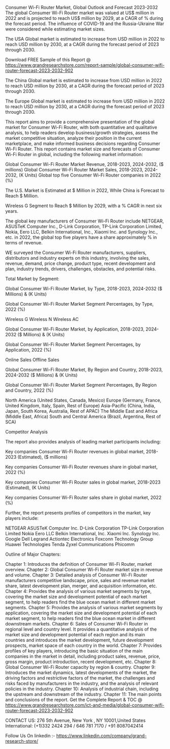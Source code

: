 Consumer Wi-Fi Router Market, Global Outlook and Forecast 2023-2032
The global Consumer Wi-Fi Router market was valued at US$ million in 2022 and is projected to reach US$ million by 2029, at a CAGR of % during the forecast period. The influence of COVID-19 and the Russia-Ukraine War were considered while estimating market sizes.

The USA Global market is estimated to increase from USD million in 2022 to reach USD million by 2030, at a CAGR during the forecast period of 2023 through 2030.

Download FREE Sample of this Report @ https://www.grandresearchstore.com/report-sample/global-consumer-wifi-router-forecast-2023-2032-902

The China Global market is estimated to increase from USD million in 2022 to reach USD million by 2030, at a CAGR during the forecast period of 2023 through 2030.

The Europe Global market is estimated to increase from USD million in 2022 to reach USD million by 2030, at a CAGR during the forecast period of 2023 through 2030.

This report aims to provide a comprehensive presentation of the global market for Consumer Wi-Fi Router, with both quantitative and qualitative analysis, to help readers develop business/growth strategies, assess the market competitive situation, analyze their position in the current marketplace, and make informed business decisions regarding Consumer Wi-Fi Router. This report contains market size and forecasts of Consumer Wi-Fi Router in global, including the following market information:

Global Consumer Wi-Fi Router Market Revenue, 2018-2023, 2024-2032, ($ millions)
Global Consumer Wi-Fi Router Market Sales, 2018-2023, 2024-2032, (K Units)
Global top five Consumer Wi-Fi Router companies in 2022 (%)

The U.S. Market is Estimated at $ Million in 2022, While China is Forecast to Reach $ Million.

Wireless G Segment to Reach $ Million by 2029, with a % CAGR in next six years.

The global key manufacturers of Consumer Wi-Fi Router include NETGEAR, ASUSTeK Computer Inc., D-Link Corporation, TP-Link Corporation Limited, Nokia, Eero LLC, Belkin International, Inc., Xiaomi Inc. and Synology Inc., etc. in 2022, the global top five players have a share approximately % in terms of revenue.

WE surveyed the Consumer Wi-Fi Router manufacturers, suppliers, distributors and industry experts on this industry, involving the sales, revenue, demand, price change, product type, recent development and plan, industry trends, drivers, challenges, obstacles, and potential risks.

Total Market by Segment:

Global Consumer Wi-Fi Router Market, by Type, 2018-2023, 2024-2032 ($ Millions) & (K Units)

Global Consumer Wi-Fi Router Market Segment Percentages, by Type, 2022 (%)

Wireless G
Wireless N
Wireless AC

Global Consumer Wi-Fi Router Market, by Application, 2018-2023, 2024-2032 ($ Millions) & (K Units)

Global Consumer Wi-Fi Router Market Segment Percentages, by Application, 2022 (%)

Online Sales
Offline Sales

Global Consumer Wi-Fi Router Market, By Region and Country, 2018-2023, 2024-2032 ($ Millions) & (K Units)

Global Consumer Wi-Fi Router Market Segment Percentages, By Region and Country, 2022 (%)

North America (United States, Canada, Mexico)
Europe (Germany, France, United Kingdom, Italy, Spain, Rest of Europe)
Asia-Pacific (China, India, Japan, South Korea, Australia, Rest of APAC)
The Middle East and Africa (Middle East, Africa)
South and Central America (Brazil, Argentina, Rest of SCA)

Competitor Analysis

The report also provides analysis of leading market participants including:

Key companies Consumer Wi-Fi Router revenues in global market, 2018-2023 (Estimated), ($ millions)

Key companies Consumer Wi-Fi Router revenues share in global market, 2022 (%)

Key companies Consumer Wi-Fi Router sales in global market, 2018-2023 (Estimated), (K Units)

Key companies Consumer Wi-Fi Router sales share in global market, 2022 (%)

Further, the report presents profiles of competitors in the market, key players include:

NETGEAR
ASUSTeK Computer Inc.
D-Link Corporation
TP-Link Corporation Limited
Nokia
Eero LLC
Belkin International, Inc.
Xiaomi Inc.
Synology Inc.
Google
Dell
Legrand
Actiontec Electronics
Foxconn Technology Group
Huawei Technologies
Tenda
Zyxel Communications
Phicomm

Outline of Major Chapters:

Chapter 1: Introduces the definition of Consumer Wi-Fi Router, market overview.
Chapter 2: Global Consumer Wi-Fi Router market size in revenue and volume.
Chapter 3: Detailed analysis of Consumer Wi-Fi Router manufacturers competitive landscape, price, sales and revenue market share, latest development plan, merger, and acquisition information, etc.
Chapter 4: Provides the analysis of various market segments by type, covering the market size and development potential of each market segment, to help readers find the blue ocean market in different market segments.
Chapter 5: Provides the analysis of various market segments by application, covering the market size and development potential of each market segment, to help readers find the blue ocean market in different downstream markets.
Chapter 6: Sales of Consumer Wi-Fi Router in regional level and country level. It provides a quantitative analysis of the market size and development potential of each region and its main countries and introduces the market development, future development prospects, market space of each country in the world.
Chapter 7: Provides profiles of key players, introducing the basic situation of the main companies in the market in detail, including product sales, revenue, price, gross margin, product introduction, recent development, etc.
Chapter 8: Global Consumer Wi-Fi Router capacity by region & country.
Chapter 9: Introduces the market dynamics, latest developments of the market, the driving factors and restrictive factors of the market, the challenges and risks faced by manufacturers in the industry, and the analysis of relevant policies in the industry.
Chapter 10: Analysis of industrial chain, including the upstream and downstream of the industry.
Chapter 11: The main points and conclusions of the report.
Get the Complete Report & TOC @ https://www.grandresearchstore.com/ict-and-media/global-consumer-wifi-router-forecast-2023-2032-902

CONTACT US:
276 5th Avenue, New York , NY 10001,United States
International: (+1)332 2424 294 / 646 781 7170 / +91 8087042414

Follow Us On linkedin :- https://www.linkedin.com/company/grand-research-store/
